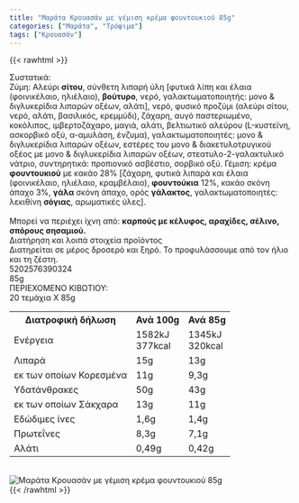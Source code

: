 ```yaml
---
title: "Μαράτα Κρουασάν με γέμιση κρέμα φουντουκιού 85g"
categories: ["Μαράτα", "Τρόφιμα"]
tags: ["Κρουασάν"]
---
```

{{< rawhtml >}}

<div class="sload306"><div class="product"><div id="sistatika">Συστατικά:</div><div class="alltext">Ζύμη: Αλεύρι <b>σίτου</b>, σύνθετη λιπαρή ύλη [φυτικά λίπη και έλαια (φοινικέλαιο, ηλιέλαιο), <b>βούτυρο</b>, νερό, γαλακτωματοποιητής: μονο &amp; διγλυκερίδια λιπαρών οξέων, αλάτι], νερό, φυσικό προζύμι (αλεύρι σίτου, νερό, αλάτι, βασιλικός, κρεμμύδι), ζάχαρη, αυγό παστεριωμένο, κοκόλιπος, ιμβερτοζάχαρο, μαγιά, αλάτι, βελτιωτικό αλεύρου (L-κυστεϊνη, ασκορβικό οξύ, α-αμυλάση, ένζυμα), γαλακτωματοποιητές: μονο &amp; διγλυκερίδια λιπαρών οξέων, εστέρες του μονο &amp; διακετυλοτρυγικού οξέος με μονο &amp; διγλυκερίδια λιπαρών οξέων, στεατυλο-2-γαλακτυλικό νάτριο, συντηρητικά: προπιονικό ασβέστιο, σορβικό οξύ. Γέμιση: κρέμα <b>φουντουκιού</b> με κακάο 28% [ζάχαρη, φυτικά λιπαρά και έλαια (φοινικέλαιο, ηλιέλαιο, κραμβέλαιο), <b>φουντούκια</b> 12%, κακάο σκόνη άπαχο 3%, <b>γάλα</b> σκόνη άπαχο, ορός <b>γάλακτος</b>, γαλακτωματοποιητές: λεκιθίνη <b>σόγιας</b>, αρωματικές ύλες].<br><br>Μπορεί να περιέχει ίχνη από: <b>καρπούς με κέλυφος, αραχίδες, σέλινο, σπόρους σησαμιού.</b></div><div id="loipa">Διατήρηση και λοιπά στοιχεία προϊόντος</div><div class="alltext">Διατηρείται σε μέρος δροσερό και ξηρό. Το προφυλάσσουμε από τον ήλιο και τη ζέστη.</div><div id="barcode"><div id="barimage1"></div><span id="bartext">5202576390324</span></div><div id="varos"><div id="varosimage1"></div><span id="varostext">85g</span></div><div id="kivotio">ΠΕΡΙΕΧΟΜΕΝΟ ΚΙΒΩΤΙΟΥ:<br>20 τεμάχια Χ 85g</div><div class="tabout"><table id="diatable"><tbody><tr><th>Διατροφική δήλωση</th><th>Ανά 100g</th><th>Ανά 85g</th></tr><tr><td class="texr2">Ενέργεια</td><td class="texr">1582kJ<br>377kcal</td><td class="texr">1345kJ<br>320kcal</td></tr><tr><td class="texr2">Λιπαρά</td><td class="texr">15g</td><td class="texr">13g</td></tr><tr><td class="gray">εκ των οποίων Κορεσµένα</td><td class="gray2">11g</td><td class="gray2">9,3g</td></tr><tr><td class="texr2">Yδατάνθρακες</td><td class="texr">50g</td><td class="texr">43g</td></tr><tr><td class="gray">εκ των οποίων Σάκχαρα</td><td class="gray2">13g</td><td class="gray2">11g</td></tr><tr><td class="texr2">Eδώδιμες ίνες</td><td class="texr">1,6g</td><td class="texr">1,4g</td></tr><tr><td class="texr2">Πρωτεΐνες</td><td class="texr">8,3g</td><td class="texr">7,1g</td></tr><tr><td class="texr2">Αλάτι</td><td class="texr">0,49g</td><td class="texr">0,42g</td></tr></tbody></table></div><br><div class="pimg"><img alt="Μαράτα Κρουασάν με γέμιση κρέμα φουντουκιού 85g" title="Μαράτα Κρουασάν με γέμιση κρέμα φουντουκιού 85g" src="/media/images/marata-krouasan-me-gemish-krema-fountoukiou-85g.jpg"></div></div></div>
{{< /rawhtml >}}


